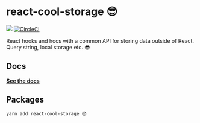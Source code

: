 # react-cool-storage 😎

<a href="https://www.npmjs.com/package/react-cool-storage"><img src="https://img.shields.io/npm/v/react-cool-storage.svg?style=flat-square"></a>
[![CircleCI](https://circleci.com/gh/blueflag/react-cool-storage/tree/master.svg?style=shield)](https://circleci.com/gh/blueflag/react-cool-storage/tree/master)

React hooks and hocs with a common API for storing data outside of React. Query string, local storage etc. 😎

## Docs

**[See the docs](https://react-cool-storage.blueflag.codes)**

## Packages

```bash
yarn add react-cool-storage 😎
```
